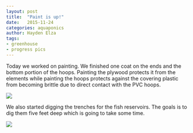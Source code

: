 ```yaml
---
layout: post
title:  "Paint is up!"
date:   2015-11-24
categories: aquaponics
author: Hayden Elza
tags: 
- greenhouse
- progress pics
---
```


Today we worked on painting. We finished one coat on the ends and the bottom portion of the hoops. Painting the plywood protects it from the elements while painting the hoops protects against the covering plastic from becoming brittle due to direct contact with the PVC hoops.

[![](http://i.imgur.com/C6PYXOcl.jpg)](http://i.imgur.com/C6PYXOc.jpg)

We also started digging the trenches for the fish reservoirs. The goals is to dig them five feet deep which is going to take some time.

[![](http://i.imgur.com/Hy0a0Kil.jpg)](http://i.imgur.com/Hy0a0Ki.jpg)
